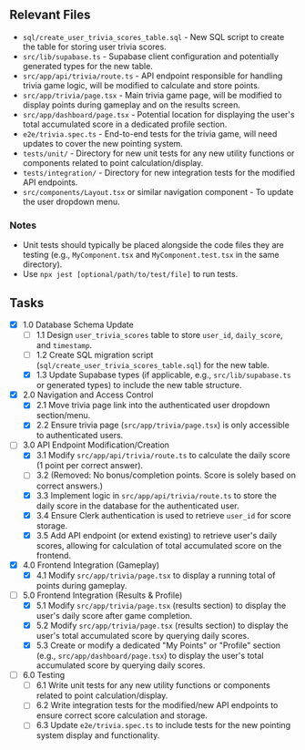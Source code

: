 ## Relevant Files

- `sql/create_user_trivia_scores_table.sql` - New SQL script to create the table for storing user trivia scores.
- `src/lib/supabase.ts` - Supabase client configuration and potentially generated types for the new table.
- `src/app/api/trivia/route.ts` - API endpoint responsible for handling trivia game logic, will be modified to calculate and store points.
- `src/app/trivia/page.tsx` - Main trivia game page, will be modified to display points during gameplay and on the results screen.
- `src/app/dashboard/page.tsx` - Potential location for displaying the user's total accumulated score in a dedicated profile section.
- `e2e/trivia.spec.ts` - End-to-end tests for the trivia game, will need updates to cover the new pointing system.
- `tests/unit/` - Directory for new unit tests for any new utility functions or components related to point calculation/display.
- `tests/integration/` - Directory for new integration tests for the modified API endpoints.
- `src/components/Layout.tsx` or similar navigation component - To update the user dropdown menu.

### Notes

- Unit tests should typically be placed alongside the code files they are testing (e.g., `MyComponent.tsx` and `MyComponent.test.tsx` in the same directory).
- Use `npx jest [optional/path/to/test/file]` to run tests.

## Tasks

- [x] 1.0 Database Schema Update
  - [ ] 1.1 Design `user_trivia_scores` table to store `user_id`, `daily_score`, and `timestamp`.
  - [ ] 1.2 Create SQL migration script (`sql/create_user_trivia_scores_table.sql`) for the new table.
  - [x] 1.3 Update Supabase types (if applicable, e.g., `src/lib/supabase.ts` or generated types) to include the new table structure.
- [x] 2.0 Navigation and Access Control
  - [x] 2.1 Move trivia page link into the authenticated user dropdown section/menu.
  - [x] 2.2 Ensure trivia page (`src/app/trivia/page.tsx`) is only accessible to authenticated users.
- [ ] 3.0 API Endpoint Modification/Creation
  - [x] 3.1 Modify `src/app/api/trivia/route.ts` to calculate the daily score (1 point per correct answer).
  - [ ] 3.2 (Removed: No bonus/completion points. Score is solely based on correct answers.)
  - [x] 3.3 Implement logic in `src/app/api/trivia/route.ts` to store the daily score in the database for the authenticated user.
  - [x] 3.4 Ensure Clerk authentication is used to retrieve `user_id` for score storage.
  - [x] 3.5 Add API endpoint (or extend existing) to retrieve user's daily scores, allowing for calculation of total accumulated score on the frontend.
- [x] 4.0 Frontend Integration (Gameplay)
  - [x] 4.1 Modify `src/app/trivia/page.tsx` to display a running total of points during gameplay.
- [ ] 5.0 Frontend Integration (Results & Profile)
  - [x] 5.1 Modify `src/app/trivia/page.tsx` (results section) to display the user's daily score after game completion.
  - [x] 5.2 Modify `src/app/trivia/page.tsx` (results section) to display the user's total accumulated score by querying daily scores.
  - [x] 5.3 Create or modify a dedicated "My Points" or "Profile" section (e.g., `src/app/dashboard/page.tsx`) to display the user's total accumulated score by querying daily scores.
- [ ] 6.0 Testing
  - [ ] 6.1 Write unit tests for any new utility functions or components related to point calculation/display.
  - [ ] 6.2 Write integration tests for the modified/new API endpoints to ensure correct score calculation and storage.
  - [ ] 6.3 Update `e2e/trivia.spec.ts` to include tests for the new pointing system display and functionality.